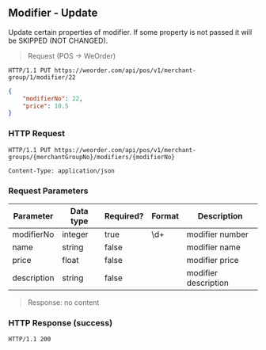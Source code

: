 ## Modifier - Update

Update certain properties of modifier.
If some property is not passed it will be SKIPPED (NOT CHANGED).

> Request (POS -> WeOrder)

```
HTTP/1.1 PUT https://weorder.com/api/pos/v1/merchant-group/1/modifier/22
```

```json
{
    "modifierNo": 22,
    "price": 10.5
}
```

### HTTP Request

`HTTP/1.1 PUT https://weorder.com/api/pos/v1/merchant-groups/{merchantGroupNo}/modifiers/{modifierNo}`

`Content-Type: application/json`

### Request Parameters

Parameter | Data type | Required? | Format | Description
--------- | --------- | --------- | ------ | -----------
modifierNo | integer | true | \d+ | modifier number
name | string | false | | modifier name
price | float | false | | modifier price
description | string | false | | modifier description

> Response: no content

### HTTP Response (success)

`HTTP/1.1 200`

